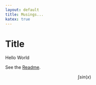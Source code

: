 ```yaml
---
layout: default
title: Musings...
katex: true
---
```

# Title
Hello World

See the [Readme](README.index.html).


$$\int sin(x)$$
